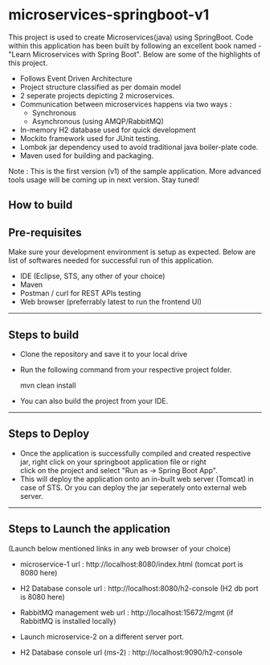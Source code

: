 # microservices-springboot-v1
This project is used to create Microservices(java) using SpringBoot. Code within this application has been built by following an excellent book named - "Learn Microservices with Spring Boot". 
Below are some of the highlights of this project. 

  - Follows Event Driven Architecture 
  - Project structure classified as per domain model
  - 2 seperate projects depicting 2 microservices. 
  - Communication between microservices happens via two ways : 
      - Synchronous
      - Asynchronous (using AMQP/RabbitMQ)
  - In-memory H2 database used for quick development
  - Mockito framework used for JUnit testing.
  - Lombok jar dependency used to avoid traditional java boiler-plate code. 
  - Maven used for building and packaging.
  
Note : This is the first version (v1) of the sample application. More advanced tools usage will be coming up in next version. Stay tuned!

How to build
-------------------------------
Pre-requisites
--------------------------------
Make sure your development environment is setup as expected. Below are list of softwares needed for successful run of this application.
  - IDE (Eclipse, STS, any other of your choice)
  - Maven
  - Postman / curl for REST APIs testing
  - Web browser (preferrably latest to run the frontend UI)
  
-----------------------------------
Steps to build
----------------------------------
  - Clone the repository and save it to your local drive
  - Run the following command from your respective project folder. 
      
      mvn clean install
  
  - You can also build the project from your IDE.
 -------------------------------------------------------
 Steps to Deploy
 ------------------------------------------------------
  - Once the application is successfully compiled and created respective jar, right click on your springboot application file or right  
 click on the project and select "Run as -> Spring Boot App". 
  - This will deploy the application onto an in-built web server (Tomcat) in case of STS. Or you can deploy the jar seperately onto 
    external web server.
  
 -----------------------------------------------------------------
 Steps to Launch the application
 -----------------------------------------------------------------
  (Launch below mentioned links in any web browser of your choice)
   - microservice-1 url              : http://localhost:8080/index.html   (tomcat port is 8080 here)
   - H2 Database console url         : http://localhost:8080/h2-console   (H2 db port is 8080 here)
   - RabbitMQ management web url     : http://localhost:15672/mgmt        (if RabbitMQ is installed locally)
   
   - Launch microservice-2 on a different server port.
   - H2 Database console url (ms-2)  : http://localhost:9090/h2-console



